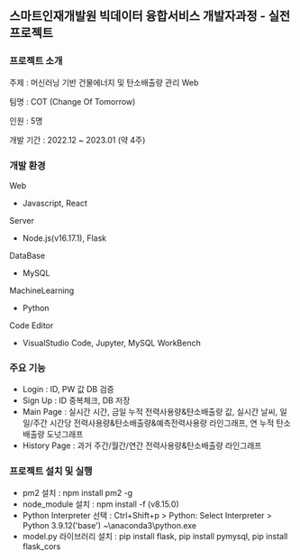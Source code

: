 ## 스마트인재개발원 빅데이터 융합서비스 개발자과정 - 실전프로젝트



### 프로젝트 소개
주제 : 머신러닝 기반 건물에너지 및 탄소배출량 관리 Web

팀명 : COT (Change Of Tomorrow)

인원 : 5명

개발 기간 : 2022.12 ~ 2023.01 (약 4주)


### 개발 환경
Web
 - Javascript, React

Server
 - Node.js(v16.17.1), Flask

DataBase
 - MySQL

MachineLearning 
 - Python

Code Editor 
 - VisualStudio Code, Jupyter, MySQL WorkBench

### 주요 기능
- Login : ID, PW 값 DB 검증
- Sign Up : ID 중복체크, DB 저장
- Main Page : 실시간 시간, 금일 누적 전력사용량&탄소배출량 값, 실시간 날씨, 일일/주간 시간당 전력사용량&탄소배출량&예측전력사용량 라인그래프, 연 누적 탄소배출량 도넛그래프
- History Page : 과거 주간/월간/연간 전력사용량&탄소배출량 라인그래프

### 프로젝트 설치 및 실행
- pm2 설치 : npm install pm2 -g 
- node_module 설치 : npm install -f (v8.15.0)
- Python Interpreter 선택 : Ctrl+Shift+p > Python: Select Interpreter > Python 3.9.12('base') ~\anaconda3\python.exe
- model.py 라이브러리 설치 : pip install flask, pip install pymysql, pip install flask_cors

